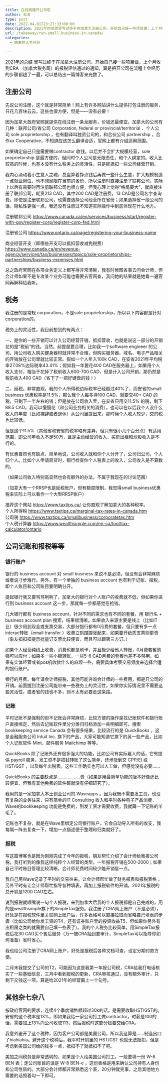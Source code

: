 ```yaml
---
title: 在线直播开公司啦
author: 云五
type: post
date: 2022-04-01T23:27:33+00:00
description: 2021年的总结里写过终于在加拿大注册公司，开始自己接一些项目做，上个月收到CRA（加拿大税务局）的报税评估通过的通知，算是把开公司在流程上会经历的步骤都趟了一遍，可以总结出一篇博客来充数了。
url: /takeaway/run-small-business-in-canada/
categories:
  - 微末的人生经验

---
```

[2021年的总结](/takeaway/2021-retro/) 里写过终于在加拿大注册公司，开始自己接一些项目做，上个月收到CRA （加拿大税务局）的报税评估通过的通知，算是把开公司在流程上会经历的步骤都趟了一遍，可以总结出一篇博客来充数了。

## 注册公司

先说公司注册，这个就是非常简单！网上有许多网站讲什么提供打包注册的服务，只花几百块云云，这些也很方便，但是——没有必要！

因为加拿大政府官网就提供在线注册一条龙服务，价钱还最便宜。加拿大的公司有几种：联邦公司/省公司 Corporation, federal or provincial/territorial 、个人公司 sole proprietorship ，也有翻译叫独资公司的，和合伙公司 partnership ，合作xx Cooperative，不知道应该怎么翻译合适，官网上都有介绍适用范围。

如果确定自己只是需要做contractor 收钱，以后并不会扩大规模经营，sole proprietorship 是最方便的，但同时个人公司是无限责任，和个人绑定的。收入比较高的时候，也基本没有什么税务上的灵活性，只是能抵扣一些公司经营开销。

我内心涌动着小生意人之魂，总盘算着挣点钱后再做一些什么生意，扩大规模制造一点就业岗位，也不想局限在当前的省份，所以注册时直接注册了联邦公司。实际上以后有需要时再注册联邦公司也很方便，但我心理上觉得“格局要大”，就直接注册了联邦公司，耗资213 CAD，其中200 CAD是注册费，13 CAD是公司名字查询费。即使是注册联邦公司，也需要选择公司经营所在省份；如果选择省一级公司的话，隐私性更强一点，我还没有注册过不知道实际操作中到底体现在什么地方。

注册联邦公司  https://www.canada.ca/en/services/business/start/register-with-gov/register-corp/register-corp-fed.html

注册省公司  https://www.ontario.ca/page/registering-your-business-name

商业经营开支（即哪些开支可以抵扣营收减免税费） https://www.canada.ca/en/revenue-agency/services/tax/businesses/topics/sole-proprietorships-partnerships/business-expenses.html

总之政府官网在各项业务定义上都写得非常清晰，我有时候图省事去问会计师，但会计师如果不是专攻某个业务可能也需要去官网查，我问她的结果就是她看一遍官网再解释给我听。

## 税务

我注册的是常规 corporation，不是sole proprietorship，所以以下内容都是针对corporation的。

税务上的灵活性，我目前想到的有两点：

一、是你的一些开销可以计入公司经营开销，抵扣营收，也就是说这一部分的开销花的是“税前”的钱。当然，前提是要合理，比如我一个software engineer 的公司，用公司收入购买健身器材就非常不合理，但购买服务器、域名、电子产品相关的开销放在公司里就比较正常。假如一个人年入100k CAD，在安省2021年平均税率27.08%边际税率43.41%；假如我一年要花400 CAD在服务器上，如果用个人收入支付，相当于花掉了税前收入600-700 CAD，但是计入公司开销，那仍然是税前收入400 CAD（省下了一把好键盘的钱！）

二、延税。非常直观，我的个人所得税边际税率已经超过40%了，而安省的small business 优惠税率是11.5%，那么我个人每多挣100 CAD，就要交40+ CAD 的税，只剩下一半左右的钱；但是放在公司收入里，在安省只用交11.5% 的税，剩下88.5 CAD，我可以慢慢花（和公司业务相关的消费），也可以在以后我个人没什么收入的年度（比如裸辞或者退休）从公司里提出来，那时候个人收入较少，交的税也比较低。

但是这个11.5%（其他省和安省的税率略有差异，但只有很小几个百分点）有适用范围，即公司年收入不足50万，且是主动经营的收入，买房出租和炒股收入是不行的。

有优惠自然也有缺点，简单地说，公司收入就和你个人分开了，公司归公司，个人归个人。比如个人申请房贷时，银行检查你个人税表上的收入，公司收入是不算数的。

（如果公司收入特别高显然也会有额外的办法，不属于我现在的讨论范围）

（加拿大有一个RRSP也是延税账户，但有额度限制，我觉得small business优惠税率实际上可以看作一个大型RRSP账户）

推荐这个网站 https://www.taxtips.ca/ 让你直观了解加拿大的各种税率。  
个人所得税  https://www.taxtips.ca/marginal-tax-rates-in-canada.htm  
公司税  https://www.taxtips.ca/smallbusiness/corporatetax.htm  
个人税计算器  https://www.wealthsimple.com/en-ca/tool/tax-calculator/ontario

## 公司记账和报税等等

### 银行账户

银行的 business account 对 small business 来说不是必须，但没有会非常麻烦或者说寸步难行。另外，有一个单独的 business account 也有利于记账、报税，即个人账目和公司账目要明确分开。

提起银行我又要骂骂咧咧了，加拿大的银行对个人账户的收费就不低，但如果你进行到 business account 这一步，那就每一步都感觉在抢钱。

几大银行都有 business account，针对不同的需求也有不同的套餐，用 银行名 + business account plan 搜索，结果很清晰。如果收入来源主要是线上（比如IT业）很少用到现金或支票交易，大部分银行都有0月费的套餐，但只要有多一点interac转账（email transfer ）收费立刻蹭蹭涨起来，如果要开纸质支票则更贵（象友扣扣扣提示批量订支票比较便宜，而且可以跟第三方订。）

如果个人经营纯线上收费，消费也都是刷卡，并且极少给他人转账，0月费套餐勉强可以应付；如果多一些小额转账，一些5-6 CAD月费的套餐也差不多够用。如果有实体经营或者pos机收款什么的麻烦一些，需要具体考察交易频度来选择合适的银行账户。

银行的月费、每年请会计师报税、其他可能咨询会计师的一些费用，都是开公司的开销。前面提到注册公司能带来一些税务上的灵活性，如果你实际情况里不需要这些灵活性，或者省的钱也不多，则不太有必要走这条路。

### 记账

平时记账不是强制的但不记账会非常麻烦，比较方便的操作是找记账软件和银行账户直接绑定，然后去记账软件里分分类归归档添加一些明细即可。搜索 bookkeeping service Canada 会有很多结果，比较流行的是 QuickBooks ，这是金融服务公司 Intuit Inc. 旗下的产品，大家可能知道它旗下的另一些产品，比如个人记账软件 Mint，邮件服务 Mailchimp 等等。

QuickBooks 除了记账外还有很多强大的功能，比如公司有实际雇人的话，它有提供 payroll 服务。发工资不是把钱转账了这么简单，还涉及到交 CPP/EI 或 HST/GST ，以及每年出税表。这些工作确实也可以人工做，但感觉没有必要……

QuickBooks 的主要缺点是………………贵（如果是用最简单功能的版本好像还比较便宜，但我有其他免费的软件薅就没有仔细研究了）。

我用的是一家加拿大本土创业公司的 Waveapps 。因为我既不需要发工资，也没有复杂的业务往来，只有简单的IT Consulting 收入和平时各种电子产品消费，Wave的bookkeeping 功能是免费的，到发工资才需要收费，我就薅一下记账的羊毛了。

记账也不复杂，就是在Wave里绑定公司银行账户，它会自动导入所有的收支，我每隔一阵去复查一下，增加一点描述便于整理和归类就好了。

### 报税

写这篇博客也是因为刚刚完成了今年的报税，朋友帮忙介绍了会计师给我报公司税。我打听到的像我这样纯粹个人经营的类型，一年报税开销在500-2000；如果自己平时账目管理比较清晰，会计师花费时间较少能开销低一点。

我自己用Wave记录了平时的交易往来，让会计师帮忙做了财务报表和报税表格；另外平时有让会计师帮忙指导各种填表，再加上报税软件的开销，2021年报税的总开销是1200 CAD左右。

说到报税就顺嘴说一句个人报税，来到加拿大后我的个人报税都是自己完成的，用的是wealthsimple旗下的SimpleTax服务。我注册了CRA网上账户（不是必须），好处是在报税软件里关联网上账户后，许多表格可以直接拉取而省略自己填表的步骤（比如公司给你发工资的T4，还有证券账户里的投资收益T5，但如果你另外有出租房之类的就需要自己填一些表了）。我的个人税务比较简单，用SimpleTax报税后花30 CAD买个售后服务（万一被CRA抽到要审计，SimpleTax可以指导你如何准备）省时省心。

我也给公司注册了CRA网上账户，好处是报税后各种文档可查，设定分期付款方便。

二月末我提交了公司的T2，可能因为这是我第一年报公司税，CRA给我打电话核实了一些基础信息，三月中看到报税的更新，CRA审核通过，没有额外审计，只剩下交钱这一项，算是给2021年的经营画上一个句号。

## 其他杂七杂八

按政府官网的要求，连续4个季度销售额超过30k的话，是需要收取HST/GST的。安省的这个税率是13%，即如果我给一家公司打工做contractor，时薪是100的话，需要加上13%向公司收取113，然后报税时这部分钱要交给CRA。

我意外避开了这个税种，因为客户公司都是美国公司，所以我这算是……制造出口了hiahiahia。避开这个税种后，我平时开销里的 HST/GST 也就无法抵扣，但是考虑到美国公司给的钱多一点，抵扣不了就抵扣不了吧。

美加之间税务是非常透明的，如果是个人给美国公司打工，一般要填一份 W-8 BEN 表；走公司账目的话是 W-8 BEN-e ，这份表格是用来确认公司持有人身份和公司性质的。大部分会计师都非常熟悉这个表，20分钟就完事，之后其他地方需要的话照着勾一下即可。


